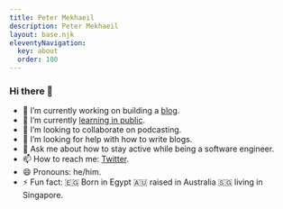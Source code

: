 ```yaml
---
title: Peter Mekhaeil
description: Peter Mekhaeil
layout: base.njk
eleventyNavigation:
  key: about
  order: 100
---
```


### Hi there 👋

- 🔭 I’m currently working on building a [blog](https://pmekh.com).
- 🌱 I’m currently [learning in public](https://www.learninpublic.org/).
- 👯 I’m looking to collaborate on podcasting.
- 🤔 I’m looking for help with how to write blogs.
- 💬 Ask me about how to stay active while being a software engineer.
- 📫 How to reach me: [Twitter](https://twitter.com/PMekhaeil).
- 😄 Pronouns: he/him.
- ⚡ Fun fact: 🇪🇬 Born in Egypt 🇦🇺 raised in Australia 🇸🇬 living in Singapore.
